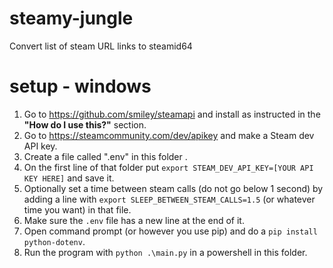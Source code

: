 # steamy-jungle
Convert list of steam URL links to steamid64

# setup - windows

1. Go to https://github.com/smiley/steamapi and install as instructed in the **"How do I use this?"** section.
1. Go to https://steamcommunity.com/dev/apikey and make a Steam dev API key.
2. Create a file called ".env" in this folder .
3. On the first line of that folder put `export STEAM_DEV_API_KEY=[YOUR API KEY HERE]` and save it.
3. Optionally set a time between steam calls (do not go below 1 second) by adding a line with `export SLEEP_BETWEEN_STEAM_CALLS=1.5` (or whatever time you want) in that file.
3. Make sure the `.env` file has a new line at the end of it.
3. Open command prompt (or however you use pip) and do a `pip install python-dotenv`.
4. Run the program with `python .\main.py` in a powershell in this folder.
